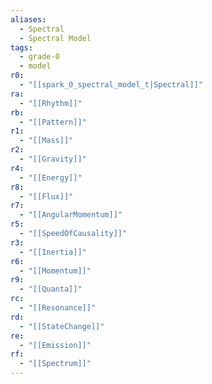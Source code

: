 ```yaml
---
aliases:
  - Spectral
  - Spectral Model
tags:
  - grade-0
  - model
r0:
  - "[[spark_0_spectral_model_t|Spectral]]"
ra:
  - "[[Rhythm]]"
rb:
  - "[[Pattern]]"
r1:
  - "[[Mass]]"
r2:
  - "[[Gravity]]"
r4:
  - "[[Energy]]"
r8:
  - "[[Flux]]"
r7:
  - "[[AngularMomentum]]"
r5:
  - "[[SpeedOfCausality]]"
r3:
  - "[[Inertia]]"
r6:
  - "[[Momentum]]"
r9:
  - "[[Quanta]]"
rc:
  - "[[Resonance]]"
rd:
  - "[[StateChange]]"
re:
  - "[[Emission]]"
rf:
  - "[[Spectrum]]"
---
```

